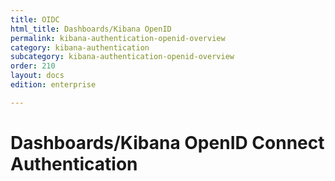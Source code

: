 ```yaml
---
title: OIDC
html_title: Dashboards/Kibana OpenID
permalink: kibana-authentication-openid-overview
category: kibana-authentication
subcategory: kibana-authentication-openid-overview
order: 210
layout: docs
edition: enterprise

---
```

<!---
Copyright 2021 floragunn GmbH
-->

# Dashboards/Kibana OpenID Connect Authentication

